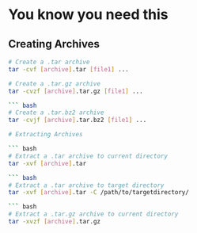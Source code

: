 # You know you need this

## Creating Archives

``` bash
# Create a .tar archive
tar -cvf [archive].tar [file1] ...
```

``` bash
# Create a .tar.gz archive
tar -cvzf [archive].tar.gz [file1] ...

``` bash
# Create a .tar.bz2 archive
tar -cvjf [archive].tar.bz2 [file1] ...

# Extracting Archives

``` bash
# Extract a .tar archive to current directory
tar -xvf [archive].tar

``` bash
# Extract a .tar archive to target directory
tar -xvf [archive].tar -C /path/to/targetdirectory/

``` bash
# Extract a .tar.gz archive to current directory 
tar -xvzf [archive].tar.gz
